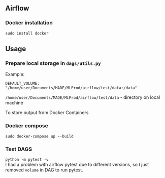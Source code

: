## Airflow

### Docker installation
```
sudo install docker
```

## Usage

### Prepare local storage in `dags/utils.py`
Example:
```
DEFAULT_VOLUME: "/home/user/Documents/MADE/MLProd/airflow/test/data:/data"
```
`/home/user/Documents/MADE/MLProd/airflow/test/data` - directory on local machine

To store output from Docker Containers

### Docker compose
```
sudo docker-compose up --build
```
### Test DAGS
`python -m pytest -v`  
I had a problem with airflow pytest due to different versions, so I just removed `volume` in DAG to run pytest. 

